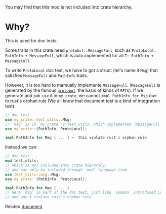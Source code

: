 You may find that this mod is not included into crate hierarchy.

# Why?
This is used for doc tests.

Some traits in this crate need `protobuf::MessageFull`, such as `ProtoLocal: PathInfo + MessageFull`, which is auto implemented for all `T: PathInfo + MessageFull`.

To write `ProtoLocal` doc test, we have to got a struct (let's name it `Msg`) that satisfies `MessageFull` and `PathInfo` traits.

However, it is too hard to mamually implemente `MessageFull`. (`MessageFull` is generated by the famous [`protobuf`](https://protobuf.dev), the basis of kinds of `RPC`s). If we generate and `pub use` it in `my_crate`, we cannot `impl PathInfo for Msg` due to rust's orphan rule (We all know that document test is a kind of integration test).

```rust
// doc test
use my_crate::test_utils::Msg;
// `Msg` is in `my_crate`'s test_utils, which implemented `MessageFull`
use my_crate::{PathInfo, ProtoLocal};

impl PathInfo for Mag { ... } <- this violate rust's orphan rule
```

Instead we can:
```rust
// doc test
mod test_utils;
// Which is not included into crate hierarchy,
// and can only be included through `mod` language item.
use test_utils::msg::Msg;
use my_crate::{PathInfo, ProtoLocal};

impl PathInfo for Mag { ... }
// Here `Msg` is part of the doc test, just like `common` introduced in offical book about integration tests,
// and won't violate rust's orphan rule
```

Related [document](https://doc.rust-lang.org/book/ch11-03-test-organization.html#submodules-in-integration-tests)
